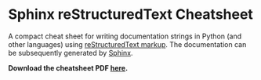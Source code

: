 # Sphinx reStructuredText Cheatsheet
A compact cheat sheet for writing documentation strings in Python (and other languages) using [reStructuredText markup](http://www.sphinx-doc.org/en/stable/rest.html). The documentation can be subsequently generated by [Sphinx](http://www.sphinx-doc.org).

**Download the cheatsheet PDF [here](https://github.com/rlat/sphinx-rest-cheatsheet/raw/master/rest_sphinx_cheatsheet.pdf).**

